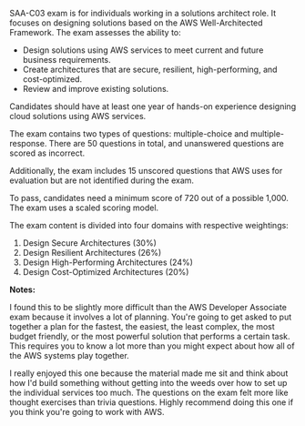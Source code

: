 SAA-C03 exam is for individuals working in a solutions architect role. It focuses on designing solutions based on the AWS Well-Architected Framework. The exam assesses the ability to:

- Design solutions using AWS services to meet current and future business requirements.
- Create architectures that are secure, resilient, high-performing, and cost-optimized.
- Review and improve existing solutions.

Candidates should have at least one year of hands-on experience designing cloud solutions using AWS services.

The exam contains two types of questions: multiple-choice and multiple-response. There are 50 questions in total, and unanswered questions are scored as incorrect.

Additionally, the exam includes 15 unscored questions that AWS uses for evaluation but are not identified during the exam.

To pass, candidates need a minimum score of 720 out of a possible 1,000. The exam uses a scaled scoring model.

The exam content is divided into four domains with respective weightings:

1. Design Secure Architectures (30%)
2. Design Resilient Architectures (26%)
3. Design High-Performing Architectures (24%)
4. Design Cost-Optimized Architectures (20%)

**Notes:**

I found this to be slightly more difficult than the AWS Developer Associate exam because it involves a lot of planning. You're going to get asked to put together a plan for the fastest, the easiest, the least complex, the most budget friendly, or the most powerful solution that performs a certain task. This requires you to know a lot more than you might expect about how all of the AWS systems play together.  
  
I really enjoyed this one because the material made me sit and think about how I'd build something without getting into the weeds over how to set up the individual services too much. The questions on the exam felt more like thought exercises than trivia questions. Highly recommend doing this one if you think you're going to work with AWS.

